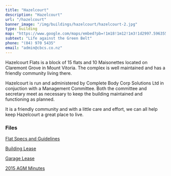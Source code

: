```yaml
---
title: "Hazelcourt"
description: "Hazelcourt"
url: "/hazelcourt"
banner_image: "/img/buildings/hazelcourt/hazelcourt-2.jpg"
type: building
map: "https://www.google.com/maps/embed?pb=!1m18!1m12!1m3!1d2997.5963558903363!2d174.78551785148673!3d-41.295888548819306!2m3!1f0!2f0!3f0!3m2!1i1024!2i768!4f13.1!3m3!1m2!1s0x6d38afc5caa2749d%3A0xd016cffc2b41c825!2s4+Claremont+Grove%2C+Mt+Victoria%2C+Wellington+6011!5e0!3m2!1sen!2snz!4v1450689043767"
subtext: "Life against the Green Belt"
phone: "(04) 970 5435"
email: "admin@cbcs.co.nz"
---
```

Hazelcourt Flats is a block of 15 flats and 10 Maisonettes located on Claremont Grove in Mount Vitoria. The complex is well maintained and has a friendly community living there.

Hazelcourt is run and administered by Complete Body Corp Solutions Ltd in conjuction with a Management Committee. Both the committee and secretary meet as necessary to keep the building maintained and functioning as planned.

It is a friendly community and with a little care and effort, we can all help keep Hazelcourt a great place to live.





### Files

<a href="/files/Hazelcourt Flat Spec's & Guidelines.pdf" target="_blank"><i class="fa fa-file-pdf-o"></i> Flat Specs and Guidelines</a>

<a href="/files/Hazelcourt - Building Lease.pdf" target="_blank"><i class="fa fa-file-pdf-o"></i> Building Lease</a>

<a href="/files/Hazelcourt - Garage Lease.pdf" target="_blank"><i class="fa fa-file-pdf-o"></i> Garage Lease</a>

<a href="/files/Hazelcourt Flats 2015 AGM Minutes.pdf" target="_blank"><i class="fa fa-file-pdf-o"></i> 2015 AGM Minutes</a>
